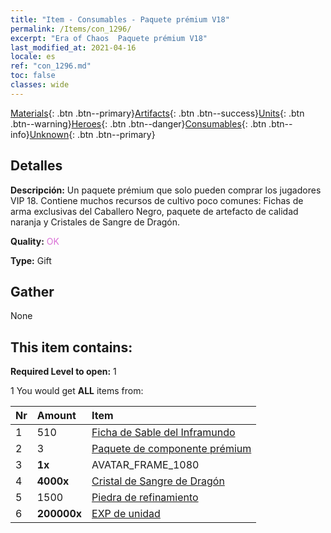 ```yaml
---
title: "Item - Consumables - Paquete prémium V18"
permalink: /Items/con_1296/
excerpt: "Era of Chaos  Paquete prémium V18"
last_modified_at: 2021-04-16
locale: es
ref: "con_1296.md"
toc: false
classes: wide
---
```

 [Materials](/es/Items/){: .btn .btn--primary}[Artifacts](/es/Items/Artifacts/){: .btn .btn--success}[Units](/es/Items/Units/){: .btn .btn--warning}[Heroes](/es/Items/Heroes/){: .btn .btn--danger}[Consumables](/es/Items/Consumables/){: .btn .btn--info}[Unknown](/es/Items/Unknown/){: .btn .btn--primary}

## Detalles
 **Descripción:** Un paquete prémium que solo pueden comprar los jugadores VIP 18. Contiene muchos recursos de cultivo poco comunes: Fichas de arma exclusivas del Caballero Negro, paquete de artefacto de calidad naranja y Cristales de Sangre de Dragón.

 **Quality:** <span style="color: #DA70D6">OK</span>

 **Type:** Gift

## Gather

  None

## This item contains:

 **Required Level to open:** 1

 1 You would get **ALL** items  from:

  | Nr | Amount |     Item    |
  |:---|:-------|:------------|
  | 1 | 510 | [Ficha de Sable del Inframundo](/es/Items/con_979/) |  | 
  | 2 | 3 | [Paquete de componente prémium](/es/Items/con_1363/) |  | 
  | 3 |  **1x** | AVATAR_FRAME_1080 |  | 
  | 4 |  **4000x** | [Cristal de Sangre de Dragón](/es/Items/con_879/) |  | 
  | 5 | 1500 | [Piedra de refinamiento](/es/Items/con_814/) |  | 
  | 6 |  **200000x** | [EXP de unidad](/es/Items/con_902/) |  | 
